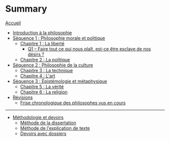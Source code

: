 # Summary

[Accueil](README.md)
- [Introduction à la philosophie](intro.md)
- [Séquence 1 : Philosophie morale et politique](seq1.md)
	- [Chapitre 1 : La liberté](ch1.md)
		- [Q1 – Faire tout ce qui nous plaît, est-ce être esclave de nos désirs ?](ch1-q1.md)
		<!-- - [Q2 – La liberté des autres est-elle un obstacle à ma liberté ?]()
		- [Q3 – Quelles sont les règles sociales qui ne portent pas atteinte à ma liberté ?]()
		- [Q4 – Quel est notre devoir moral ?]()
		- [Q5 – Quels devoirs avons-nous envers la nature ?]() -->
	- [Chapitre 2 : La politique]()
		<!-- - [Q1 – L'État est-il au service de l'intérêt générale ?]()
		- [Q2 – La raison d'être de l'État est-elle de garantir la sécurité ?]()
		- [Q3 - La politique doit-elle être guidée par un idéal moral ?]() -->
- [Séquence 2 : Philosophie de la culture]()
	- [Chapitre 3 : La technique]()
		<!-- - [Q1 – La technique est-elle le propre des humains ?]()
		- [Q2 – La technologie permet-elle de maîtriser la nature ?]()
		- [Q3 – Les machines nous libèrent-elles du travail ?]()
		- [Q4 – Vivons-nous sous l'emprise des technologies de l'information ?]()
		- [Q5 – La technologie peut-elle améliorer les capacités des êtres humains ?]()
		- [Q6 – Peut-on contrôler le développement technologique ?]() -->
	- [Chapitre 4 : L'art]()
		<!-- - [Q1 – L'artiste n'obéit-il à aucune règle ?]()
		- [Q2 – Qu'est-ce que l'art nous apporte ?]()
		- [Q3 – Les goûts sont-ils relatifs ?]() -->
- [Séquence 3 : Épistémologie et métaphysique]()
	- [Chapitre 5 : La vérité]()
		<!-- - [Q1 – À quoi bon chercher la vérité ?]()
		- [Q2 – Peut-on dire « à chacun sa vérité ! » ?]()
		- [Q3 – Faut-il douter de tout ?]()
		- [Q4 – L'expérience est-elle le fondement de la science ?]()
		- [Q5 – Y a-t-il une méthode scientifique ?]() -->
	- [Chapitre 6 : La religion]()
		<!-- - [Q1 – La foi religieuse est-elle une affaire personnelle ou un phénomène social ?]()
		- [Q2 – La foi religieuse est-elle un refuge ?]()
		- [Q3 – Peut-on prouver l'existence ou l'inexistence de Dieu ?]()
		- [Q4 – Y a-t-il un conflit entre la raison et la foi religieuse ?]() -->
- [Révisions](revisions.md)
	- [Frise chronologique des philosophes vus en cours](frise-chronologique.md)
---

- [Méthodologie et devoirs]()
	- [Méthode de la dissertation]()
	- [Méthode de l'explication de texte]()
	- [Devoirs avec dossiers]()
